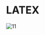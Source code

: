 # LATEX
![11](https://user-images.githubusercontent.com/92597456/233435695-da4dc425-19bb-4835-b292-fcac0eaadd1e.png)
